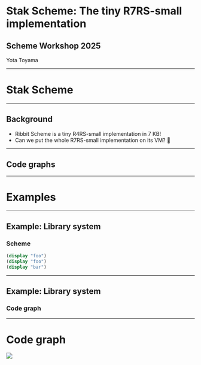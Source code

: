 # Stak Scheme: The tiny R7RS-small implementation

## Scheme Workshop 2025

Yota Toyama

---

# Stak Scheme

---

## Background

- Ribbit Scheme is a tiny R4RS-small implementation in 7 KB!
- Can we put the whole R7RS-small implementation on its VM? 🤔

---

## Code graphs

---

# Examples

---

## Example: Library system

### Scheme

```scheme
(display "foo")
(display "foo")
(display "bar")
```

---

## Example: Library system

### Code graph

---

# Code graph

![](./fibonacci.svg)
